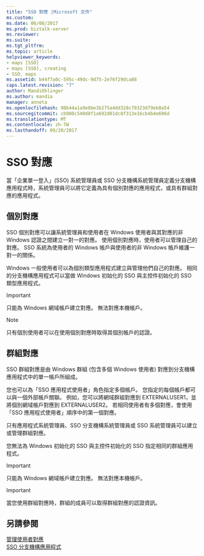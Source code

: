 ```yaml
---
title: "SSO 對應 |Microsoft 文件"
ms.custom: 
ms.date: 06/08/2017
ms.prod: biztalk-server
ms.reviewer: 
ms.suite: 
ms.tgt_pltfrm: 
ms.topic: article
helpviewer_keywords:
- maps [SSO]
- maps [SSO], creating
- SSO, maps
ms.assetid: b44f7a0c-595c-49dc-9d75-2e76f29dca88
caps.latest.revision: "7"
author: MandiOhlinger
ms.author: mandia
manager: anneta
ms.openlocfilehash: 98b44a1a9e8be3b275a4dd328c70323d79eb8a54
ms.sourcegitcommit: cb908c540d8f1a692d01dc8f313e16cb4b4e696d
ms.translationtype: MT
ms.contentlocale: zh-TW
ms.lasthandoff: 09/20/2017
---
```

# <a name="sso-mappings"></a>SSO 對應
當「企業單一登入」(SSO) 系統管理員或 SSO 分支機構系統管理員定義分支機構應用程式時，系統管理員可以將它定義為具有個別對應的應用程式，或具有群組對應的應用程式。  
  
## <a name="individual-mappings"></a>個別對應  
 SSO 個別對應可以讓系統管理員和使用者在 Windows 使用者與其對應的非 Windows 認證之間建立一對一的對應。 使用個別對應時，使用者可以管理自己的對應。 SSO 系統為使用者的 Windows 帳戶與使用者的非 Windows 帳戶維護一對一的關係。  
  
 Windows 一般使用者可以為個別類型應用程式建立與管理他們自己的對應。 相同的分支機構應用程式可以當做 Windows 初始化的 SSO 與主控件初始化的 SSO 類型應用程式。  
  
> [!IMPORTANT]
>  只能為 Windows 網域帳戶建立對應。 無法對應本機帳戶。  
  
> [!NOTE]
>  只有個別使用者可以在使用個別對應時取得其個別帳戶的認證。  
  
## <a name="group-mapping"></a>群組對應  
 SSO 群組對應是由 Windows 群組 (包含多個 Windows 使用者) 對應到分支機構應用程式中的單一帳戶所組成。  
  
 您也可以為「SSO 應用程式使用者」角色指定多個帳戶。 您指定的每個帳戶都可以與一個外部帳戶關聯。 例如，您可以將網域群組對應到 EXTERNALUSER1，並將個別網域帳戶對應到 EXTERNALUSER2。 若相同使用者有多個對應，會使用「SSO 應用程式使用者」順序中的第一個對應。  
  
 只有應用程式系統管理員、SSO 分支機構系統管理員或 SSO 系統管理員可以建立或管理群組對應。  
  
 您無法為 Windows 初始化的 SSO 與主控件初始化的 SSO 指定相同的群組應用程式。  
  
> [!IMPORTANT]
>  只能為 Windows 網域帳戶建立對應。 無法對應本機帳戶。  
  
> [!IMPORTANT]
>  當您使用群組對應時，群組的成員可以取得群組對應的認證資訊。  
  
## <a name="see-also"></a>另請參閱  
 [管理使用者對應](../core/managing-user-mappings.md)   
 [SSO 分支機構應用程式](../core/sso-affiliate-applications.md)